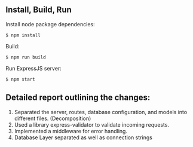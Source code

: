 ## Install, Build, Run

Install node package dependencies:

`$ npm install`

Build:

`$ npm run build`

Run ExpressJS server:

`$ npm start`


## Detailed report outlining the changes: 

1. Separated the server, routes, database configuration, and models into different files. (Decomposition)
2. Used a library express-validator to validate incoming requests.
3. Implemented a middleware for error handling.
4. Database Layer separated as well as connection strings
